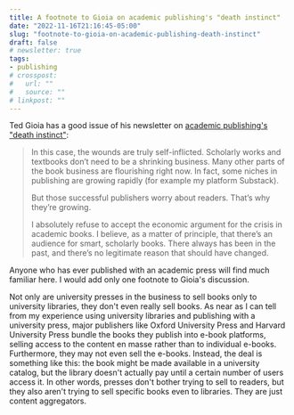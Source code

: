 ```yaml
---
title: A footnote to Gioia on academic publishing's "death instinct"
date: "2022-11-16T21:16:45-05:00"
slug: "footnote-to-gioia-on-academic-publishing-death-instinct"
draft: false
# newsletter: true
tags:
- publishing
# crosspost: 
#   url: ""
#   source: ""
# linkpost: ""
---
```


Ted Gioia has a good issue of his newsletter on [academic publishing's "death instinct"](https://tedgioia.substack.com/p/academic-publishing-and-the-death):

> In this case, the wounds are truly self-inflicted. Scholarly works and textbooks don’t need to be a shrinking business. Many other parts of the book business are flourishing right now. In fact, some niches in publishing are growing rapidly (for example my platform Substack).
>
> But those successful publishers worry about readers. That’s why they’re growing.
>
> I absolutely refuse to accept the economic argument for the crisis in academic books. I believe, as a matter of principle, that there’s an audience for smart, scholarly books. There always has been in the past, and there’s no legitimate reason that should have changed.

Anyone who has ever published with an academic press will find much familiar here. I would add only one footnote to Gioia's discussion.

Not only are university presses in the business to sell books only to university libraries, they don't even really sell books. As near as I can tell from my experience using university libraries and publishing with a university press, major publishers like Oxford University Press and Harvard University Press bundle the books they publish into e-book platforms, selling access to the content en masse rather than to individual e-books. Furthermore, they may not even sell the e-books. Instead, the deal is something like this: the book might be made available in a university catalog, but the library doesn't actually pay until a certain number of users access it. In other words, presses don't bother trying to sell to readers, but they also aren't trying to sell specific books even to libraries. They are just content aggregators.
